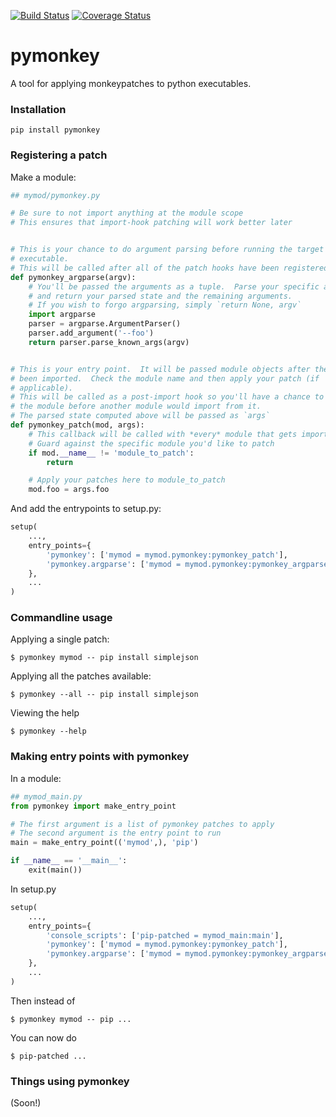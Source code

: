 [![Build Status](https://travis-ci.org/asottile/pymonkey.svg?branch=master)](https://travis-ci.org/asottile/pymonkey)
[![Coverage Status](https://img.shields.io/coveralls/asottile/pymonkey.svg?branch=master)](https://coveralls.io/r/asottile/pymonkey)

pymonkey
========

A tool for applying monkeypatches to python executables.

### Installation

```
pip install pymonkey
```

### Registering a patch

Make a module:

```python
## mymod/pymonkey.py

# Be sure to not import anything at the module scope
# This ensures that import-hook patching will work better later


# This is your chance to do argument parsing before running the target
# executable.
# This will be called after all of the patch hooks have been registered.
def pymonkey_argparse(argv):
    # You'll be passed the arguments as a tuple.  Parse your specific arguments
    # and return your parsed state and the remaining arguments.
    # If you wish to forgo argparsing, simply `return None, argv`
    import argparse
    parser = argparse.ArgumentParser()
    parser.add_argument('--foo')
    return parser.parse_known_args(argv)


# This is your entry point.  It will be passed module objects after they have
# been imported.  Check the module name and then apply your patch (if
# applicable).
# This will be called as a post-import hook so you'll have a chance to modify
# the module before another module would import from it.
# The parsed state computed above will be passed as `args`
def pymonkey_patch(mod, args):
    # This callback will be called with *every* module that gets imported
    # Guard against the specific module you'd like to patch
    if mod.__name__ != 'module_to_patch':
        return

    # Apply your patches here to module_to_patch
    mod.foo = args.foo
```

And add the entrypoints to setup.py:

```python
setup(
    ...,
    entry_points={
        'pymonkey': ['mymod = mymod.pymonkey:pymonkey_patch'],
        'pymonkey.argparse': ['mymod = mymod.pymonkey:pymonkey_argparse'],
    },
    ...
)
```

### Commandline usage

Applying a single patch:

```
$ pymonkey mymod -- pip install simplejson
```

Applying all the patches available:

```
$ pymonkey --all -- pip install simplejson
```

Viewing the help

```
$ pymonkey --help
```

### Making entry points with pymonkey

In a module:

```python
## mymod_main.py
from pymonkey import make_entry_point

# The first argument is a list of pymonkey patches to apply
# The second argument is the entry point to run
main = make_entry_point(('mymod',), 'pip')

if __name__ == '__main__':
    exit(main())
```

In setup.py

```python
setup(
    ...,
    entry_points={
        'console_scripts': ['pip-patched = mymod_main:main'],
        'pymonkey': ['mymod = mymod.pymonkey:pymonkey_patch'],
        'pymonkey.argparse': ['mymod = mymod.pymonkey:pymonkey_argparse'],
    },
    ...
)
```

Then instead of

```
$ pymonkey mymod -- pip ...
```

You can now do

```
$ pip-patched ...
```

### Things using pymonkey

(Soon!)
